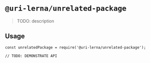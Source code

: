 # `@uri-lerna/unrelated-package`

> TODO: description

## Usage

```
const unrelatedPackage = require('@uri-lerna/unrelated-package');

// TODO: DEMONSTRATE API
```
